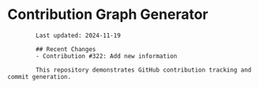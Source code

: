 # Contribution Graph Generator
            
            Last updated: 2024-11-19
            
            ## Recent Changes
            - Contribution #322: Add new information
            
            This repository demonstrates GitHub contribution tracking and commit generation.
        